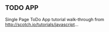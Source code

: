 ## TODO APP

Single Page ToDo App tutorial walk-through from http://scotch.io/tutorials/javascript...